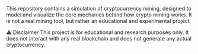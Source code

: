 This repository contains a simulation of cryptocurrency mining, designed to model and visualize the core mechanics behind how crypto mining works. It is not a real mining tool, but rather an educational and experimental project 

⚠️ Disclaimer
This project is for educational and research purposes only. It does not interact with any real blockchain and does not generate any actual cryptocurrency.
